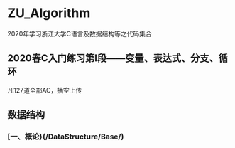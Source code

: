 # ZU_Algorithm
2020年学习浙江大学C语言及数据结构等之代码集合
## 2020春C入门练习第I段——变量、表达式、分支、循环
凡127道全部AC，抽空上传
## 数据结构
### [一、概论}(/DataStructure/Base/)
